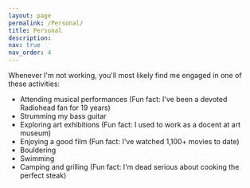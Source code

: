 ```yaml
---
layout: page
permalink: /Personal/
title: Personal
description:
nav: true
nav_order: 4
---
```


Whenever I'm not working, you'll most likely find me engaged in one of these activities:

- Attending musical performances (Fun fact: I've been a devoted Radiohead fan for 19 years)
- Strumming my bass guitar
- Exploring art exhibitions (Fun fact: I used to work as a docent at art museum)
- Enjoying a good film (Fun fact: I've watched 1,100+ movies to date)
- Bouldering
- Swimming
- Camping and grilling (Fun fact: I'm dead serious about cooking the perfect steak)